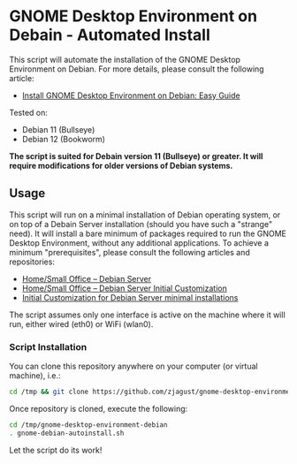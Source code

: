 # GNOME Desktop Environment on Debain - Automated Install
This script will automate the installation of the GNOME Desktop Environment on Debian. For more details, please consult the following article:

* [Install GNOME Desktop Environment on Debian: Easy Guide](https://zacks.eu/install-gnome-desktop-environment-on-debian-easy-guide)

Tested on:

* Debian 11 (Bullseye)
* Debian 12 (Bookworm)

**The script is suited for Debain version 11 (Bullseye) or greater. It will require modifications for older versions of Debian systems.**

## Usage
This script will run on a minimal installation of Debian operating system, or on top of a Debain Server installation (should you have such a "strange" need). It will install a bare minimum of packages required to run the GNOME Desktop Environment, without any additional applications. To achieve a minimum "prerequisites", please consult the following articles and repositories:

* [Home/Small Office – Debian Server](https://zacks.eu/home-small-office-debian-server/)
* [Home/Small Office – Debian Server Initial Customization](https://zacks.eu/debian-server-initial-customization/)
* [Initial Customization for Debian Server minimal installations](https://github.com/zjagust/debian-server-initial-customization)

The script assumes only one interface is active on the machine where it will run, either wired (eth0) or WiFi (wlan0).

### Script Installation
You can clone this repository anywhere on your computer (or virtual machine), i.e.:

```bash
cd /tmp && git clone https://github.com/zjagust/gnome-desktop-environment-debian.git
```

Once repository is cloned, execute the following:

```bash
cd /tmp/gnome-desktop-environment-debian
. gnome-debian-autoinstall.sh
```

Let the script do its work!